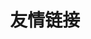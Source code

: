 ---
title: 友情链接
links:
  - title: GitHub
    description: 全球最大的软件开发平台。
    website: https://github.com
    image: https://github.githubassets.com/images/modules/logos_page/GitHub-Mark.png
  - title: TypeScript
    description: 强类型的 JavaScript 超集，编译后生成纯 JavaScript。
    website: https://www.typescriptlang.org
    image: ts-logo-128.jpg
  - title: Python
    description: 一种高级编程语言，以其代码可读性而闻名。
    website: https://www.python.org
    image: python.png
  - title: Anaconda
    description: 适用于数据科学、机器学习和 Python 开发的开源发行版。
    website: https://www.anaconda.com
    image: anaconda.png
  - title: 哔哩哔哩
    description: 年轻人潮流文化娱乐社区。
    website: https://www.bilibili.com
    image: bili.png
menu:
    main: 
        weight: -50
        params:
            icon: link
slug: "links"
comments: false
---